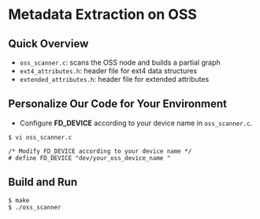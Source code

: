 # Metadata Extraction on OSS

## Quick Overview
* `oss_scanner.c`: scans the OSS node and builds a partial graph
* `ext4_attributes.h`: header file for ext4 data structures
* `extended_attributes.h`: header file for extended attributes

## Personalize Our Code for Your Environment

- Configure **FD_DEVICE** according to your device name in `oss_scanner.c`.

``` 
$ vi oss_scanner.c

/* Modify FD_DEVICE according to your device name */
# define FD_DEVICE "dev/your_oss_device_name " 
```

## Build and Run

```
$ make
$ ./oss_scanner
```